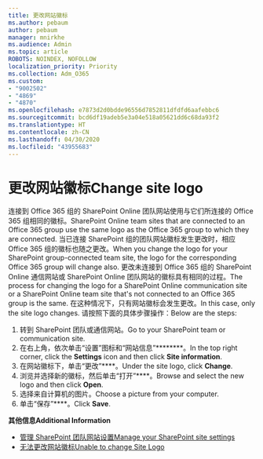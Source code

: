 ```yaml
---
title: 更改网站徽标
ms.author: pebaum
author: pebaum
manager: mnirkhe
ms.audience: Admin
ms.topic: article
ROBOTS: NOINDEX, NOFOLLOW
localization_priority: Priority
ms.collection: Adm_O365
ms.custom:
- "9002502"
- "4869"
- "4870"
ms.openlocfilehash: e7873d2d0bdde96556d7852811dfdfd6aafebbc6
ms.sourcegitcommit: bcd6df19adeb5e3a04e518a05621dd6c68da93f2
ms.translationtype: HT
ms.contentlocale: zh-CN
ms.lasthandoff: 04/30/2020
ms.locfileid: "43955683"
---
```

# <a name="change-site-logo"></a><span data-ttu-id="31a93-102">更改网站徽标</span><span class="sxs-lookup"><span data-stu-id="31a93-102">Change site logo</span></span>

<span data-ttu-id="31a93-103">连接到 Office 365 组的 SharePoint Online 团队网站使用与它们所连接的 Office 365 组相同的徽标。</span><span class="sxs-lookup"><span data-stu-id="31a93-103">SharePoint Online team sites that are connected to an Office 365 group use the same logo as the Office 365 group to which they are connected.</span></span> <span data-ttu-id="31a93-104">当已连接 SharePoint 组的团队网站徽标发生更改时，相应 Office 365 组的徽标也随之更改。</span><span class="sxs-lookup"><span data-stu-id="31a93-104">When you change the logo for your SharePoint group-connected team site, the logo for the corresponding Office 365 group will change also.</span></span> <span data-ttu-id="31a93-105">更改未连接到 Office 365 组的 SharePoint Online 通信网站或 SharePoint Online 团队网站的徽标具有相同的过程。</span><span class="sxs-lookup"><span data-stu-id="31a93-105">The process for changing the logo for a SharePoint Online communication site or a SharePoint Online team site that's not connected to an Office 365 group is the same.</span></span> <span data-ttu-id="31a93-106">在这种情况下，只有网站徽标会发生更改。</span><span class="sxs-lookup"><span data-stu-id="31a93-106">In this case, only the site logo changes.</span></span> <span data-ttu-id="31a93-107">请按照下面的具体步骤操作：</span><span class="sxs-lookup"><span data-stu-id="31a93-107">Below are the steps:</span></span>

1. <span data-ttu-id="31a93-108">转到 SharePoint 团队或通信网站。</span><span class="sxs-lookup"><span data-stu-id="31a93-108">Go to your SharePoint team or communication site.</span></span>
2. <span data-ttu-id="31a93-109">在右上角，依次单击“设置”图标和“网站信息”\*\*\*\*\*\*\*\*。</span><span class="sxs-lookup"><span data-stu-id="31a93-109">In the top right corner, click the **Settings** icon and then click **Site information**.</span></span>
3. <span data-ttu-id="31a93-110">在网站徽标下，单击“更改”\*\*\*\*。</span><span class="sxs-lookup"><span data-stu-id="31a93-110">Under the site logo, click **Change**.</span></span>
4. <span data-ttu-id="31a93-111">浏览并选择新的徽标，然后单击“打开”\*\*\*\*。</span><span class="sxs-lookup"><span data-stu-id="31a93-111">Browse and select the new logo and then click **Open**.</span></span>
5. <span data-ttu-id="31a93-112">选择来自计算机的图片。</span><span class="sxs-lookup"><span data-stu-id="31a93-112">Choose a picture from your computer.</span></span>
6. <span data-ttu-id="31a93-113">单击“保存”\*\*\*\*。</span><span class="sxs-lookup"><span data-stu-id="31a93-113">Click **Save**.</span></span>

<span data-ttu-id="31a93-114">**其他信息**</span><span class="sxs-lookup"><span data-stu-id="31a93-114">**Additional Information**</span></span>

- [<span data-ttu-id="31a93-115">管理 SharePoint 团队网站设置</span><span class="sxs-lookup"><span data-stu-id="31a93-115">Manage your SharePoint site settings</span></span>](https://support.office.com/article/manage-your-sharepoint-site-settings-8376034d-d0c7-446e-9178-6ab51c58df42)
- [<span data-ttu-id="31a93-116">无法更改网站徽标</span><span class="sxs-lookup"><span data-stu-id="31a93-116">Unable to change Site Logo</span></span>](https://docs.microsoft.com/sharepoint/troubleshoot/sites/error-when-changing-o365-site-logo)
